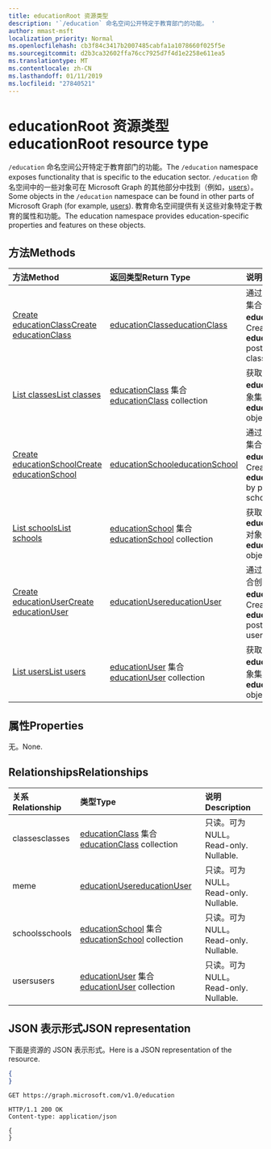 ```yaml
---
title: educationRoot 资源类型
description: '`/education` 命名空间公开特定于教育部门的功能。 '
author: mmast-msft
localization_priority: Normal
ms.openlocfilehash: cb3f84c3417b2007485cabfa1a1078660f025f5e
ms.sourcegitcommit: d2b3ca32602ffa76cc7925d7f4d1e2258e611ea5
ms.translationtype: MT
ms.contentlocale: zh-CN
ms.lasthandoff: 01/11/2019
ms.locfileid: "27840521"
---
```

# <a name="educationroot-resource-type"></a><span data-ttu-id="d4496-103">educationRoot 资源类型</span><span class="sxs-lookup"><span data-stu-id="d4496-103">educationRoot resource type</span></span>

<span data-ttu-id="d4496-104">`/education` 命名空间公开特定于教育部门的功能。</span><span class="sxs-lookup"><span data-stu-id="d4496-104">The `/education` namespace exposes functionality that is specific to the education sector.</span></span> <span data-ttu-id="d4496-105">`/education` 命名空间中的一些对象可在 Microsoft Graph 的其他部分中找到（例如，[users](user.md)）。</span><span class="sxs-lookup"><span data-stu-id="d4496-105">Some objects in the `/education` namespace can be found in other parts of Microsoft Graph (for example, [users](user.md)).</span></span> <span data-ttu-id="d4496-106">教育命名空间提供有关这些对象特定于教育的属性和功能。</span><span class="sxs-lookup"><span data-stu-id="d4496-106">The education namespace provides education-specific properties and features on these objects.</span></span>

## <a name="methods"></a><span data-ttu-id="d4496-107">方法</span><span class="sxs-lookup"><span data-stu-id="d4496-107">Methods</span></span>

| <span data-ttu-id="d4496-108">方法</span><span class="sxs-lookup"><span data-stu-id="d4496-108">Method</span></span>           | <span data-ttu-id="d4496-109">返回类型</span><span class="sxs-lookup"><span data-stu-id="d4496-109">Return Type</span></span>    |<span data-ttu-id="d4496-110">说明</span><span class="sxs-lookup"><span data-stu-id="d4496-110">Description</span></span>|
|:---------------|:--------|:----------|
|[<span data-ttu-id="d4496-111">Create educationClass</span><span class="sxs-lookup"><span data-stu-id="d4496-111">Create educationClass</span></span>](../api/educationroot-post-classes.md) |[<span data-ttu-id="d4496-112">educationClass</span><span class="sxs-lookup"><span data-stu-id="d4496-112">educationClass</span></span>](educationclass.md)| <span data-ttu-id="d4496-113">通过发布到 classes 集合创建新的 **educationClass**。</span><span class="sxs-lookup"><span data-stu-id="d4496-113">Create a new **educationClass** by posting to the classes collection.</span></span>|
|[<span data-ttu-id="d4496-114">List classes</span><span class="sxs-lookup"><span data-stu-id="d4496-114">List classes</span></span>](../api/educationroot-list-classes.md) |<span data-ttu-id="d4496-115">[educationClass](educationclass.md) 集合</span><span class="sxs-lookup"><span data-stu-id="d4496-115">[educationClass](educationclass.md) collection</span></span>| <span data-ttu-id="d4496-116">获取 **educationClass** 对象集合。</span><span class="sxs-lookup"><span data-stu-id="d4496-116">Get an **educationClass** object collection.</span></span>|
|[<span data-ttu-id="d4496-117">Create educationSchool</span><span class="sxs-lookup"><span data-stu-id="d4496-117">Create educationSchool</span></span>](../api/educationroot-post-schools.md) |[<span data-ttu-id="d4496-118">educationSchool</span><span class="sxs-lookup"><span data-stu-id="d4496-118">educationSchool</span></span>](educationschool.md)| <span data-ttu-id="d4496-119">通过发布到 schools 集合创建新的 **educationSchool**。</span><span class="sxs-lookup"><span data-stu-id="d4496-119">Create a new **educationSchool** by posting to the schools collection.</span></span>|
|[<span data-ttu-id="d4496-120">List schools</span><span class="sxs-lookup"><span data-stu-id="d4496-120">List schools</span></span>](../api/educationroot-list-schools.md) |<span data-ttu-id="d4496-121">[educationSchool](educationschool.md) 集合</span><span class="sxs-lookup"><span data-stu-id="d4496-121">[educationSchool](educationschool.md) collection</span></span>| <span data-ttu-id="d4496-122">获取 **educationSchool** 对象集合。</span><span class="sxs-lookup"><span data-stu-id="d4496-122">Get an **educationSchool** object collection.</span></span>|
|[<span data-ttu-id="d4496-123">Create educationUser</span><span class="sxs-lookup"><span data-stu-id="d4496-123">Create educationUser</span></span>](../api/educationroot-post-users.md) |[<span data-ttu-id="d4496-124">educationUser</span><span class="sxs-lookup"><span data-stu-id="d4496-124">educationUser</span></span>](educationuser.md)| <span data-ttu-id="d4496-125">通过发布到 users 集合创建新的 **educationUser**。</span><span class="sxs-lookup"><span data-stu-id="d4496-125">Create a new **educationUser** by posting to the users collection.</span></span>|
|[<span data-ttu-id="d4496-126">List users</span><span class="sxs-lookup"><span data-stu-id="d4496-126">List users</span></span>](../api/educationroot-list-users.md) |<span data-ttu-id="d4496-127">[educationUser](educationuser.md) 集合</span><span class="sxs-lookup"><span data-stu-id="d4496-127">[educationUser](educationuser.md) collection</span></span>| <span data-ttu-id="d4496-128">获取 **educationUser** 对象集合。</span><span class="sxs-lookup"><span data-stu-id="d4496-128">Get an **educationUser** object collection.</span></span>|

## <a name="properties"></a><span data-ttu-id="d4496-129">属性</span><span class="sxs-lookup"><span data-stu-id="d4496-129">Properties</span></span>
<span data-ttu-id="d4496-130">无。</span><span class="sxs-lookup"><span data-stu-id="d4496-130">None.</span></span>

## <a name="relationships"></a><span data-ttu-id="d4496-131">Relationships</span><span class="sxs-lookup"><span data-stu-id="d4496-131">Relationships</span></span>
| <span data-ttu-id="d4496-132">关系</span><span class="sxs-lookup"><span data-stu-id="d4496-132">Relationship</span></span> | <span data-ttu-id="d4496-133">类型</span><span class="sxs-lookup"><span data-stu-id="d4496-133">Type</span></span>   |<span data-ttu-id="d4496-134">说明</span><span class="sxs-lookup"><span data-stu-id="d4496-134">Description</span></span>|
|:---------------|:--------|:----------|
|<span data-ttu-id="d4496-135">classes</span><span class="sxs-lookup"><span data-stu-id="d4496-135">classes</span></span>|<span data-ttu-id="d4496-136">[educationClass](educationclass.md) 集合</span><span class="sxs-lookup"><span data-stu-id="d4496-136">[educationClass](educationclass.md) collection</span></span>| <span data-ttu-id="d4496-p102">只读。可为 NULL。</span><span class="sxs-lookup"><span data-stu-id="d4496-p102">Read-only. Nullable.</span></span>|
|<span data-ttu-id="d4496-139">me</span><span class="sxs-lookup"><span data-stu-id="d4496-139">me</span></span>|[<span data-ttu-id="d4496-140">educationUser</span><span class="sxs-lookup"><span data-stu-id="d4496-140">educationUser</span></span>](educationuser.md)| <span data-ttu-id="d4496-p103">只读。可为 NULL。</span><span class="sxs-lookup"><span data-stu-id="d4496-p103">Read-only. Nullable.</span></span>|
|<span data-ttu-id="d4496-143">schools</span><span class="sxs-lookup"><span data-stu-id="d4496-143">schools</span></span>|<span data-ttu-id="d4496-144">[educationSchool](educationschool.md) 集合</span><span class="sxs-lookup"><span data-stu-id="d4496-144">[educationSchool](educationschool.md) collection</span></span>| <span data-ttu-id="d4496-p104">只读。可为 NULL。</span><span class="sxs-lookup"><span data-stu-id="d4496-p104">Read-only. Nullable.</span></span>|
|<span data-ttu-id="d4496-147">users</span><span class="sxs-lookup"><span data-stu-id="d4496-147">users</span></span>|<span data-ttu-id="d4496-148">[educationUser](educationuser.md) 集合</span><span class="sxs-lookup"><span data-stu-id="d4496-148">[educationUser](educationuser.md) collection</span></span>| <span data-ttu-id="d4496-p105">只读。可为 NULL。</span><span class="sxs-lookup"><span data-stu-id="d4496-p105">Read-only. Nullable.</span></span>|

## <a name="json-representation"></a><span data-ttu-id="d4496-151">JSON 表示形式</span><span class="sxs-lookup"><span data-stu-id="d4496-151">JSON representation</span></span>
<span data-ttu-id="d4496-152">下面是资源的 JSON 表示形式。</span><span class="sxs-lookup"><span data-stu-id="d4496-152">Here is a JSON representation of the resource.</span></span>

<!--{
  "blockType": "resource",
  "optionalProperties": [],
  "baseType": "microsoft.graph.entity",
  "@odata.type": "microsoft.graph.educationRoot"
}-->

```json
{
}
```

<!-- {
  "blockType": "request",
  "name": "get_education"
}-->
```http
GET https://graph.microsoft.com/v1.0/education
```

<!-- {
  "blockType": "response",
  "truncated": true,
  "@odata.type": "microsoft.graph.educationRoot"
} -->
```http
HTTP/1.1 200 OK
Content-type: application/json

{
}
```

<!-- uuid: 8fcb5dbc-d5aa-4681-8e31-b001d5168d79
2015-10-25 14:57:30 UTC -->
<!-- {
  "type": "#page.annotation",
  "description": "educationRoot resource",
  "keywords": "",
  "section": "documentation",
  "tocPath": ""
}-->
